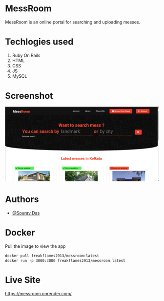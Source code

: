 
# MessRoom

MessRoom is an online portal for searching and uploading messes.

# Techlogies used
1. Ruby On Rails 
2. HTML
3. CSS
4. JS
5. MySQL

# Screenshot




![App Screenshot](https://github.com/freakflames29/php-signup-form/blob/main/Screenshot%20from%202022-06-30%2021-50-34.png)

# Authors

- [@Sourav Das](https://www.github.com/freakflames29)


# Docker 
Pull the image to view the app

```
docker pull freakflames2913/messroom:latest
docker run -p 3000:3000 freakflames2913/messroom:latest
```

# Live Site
https://messroom.onrender.com/

